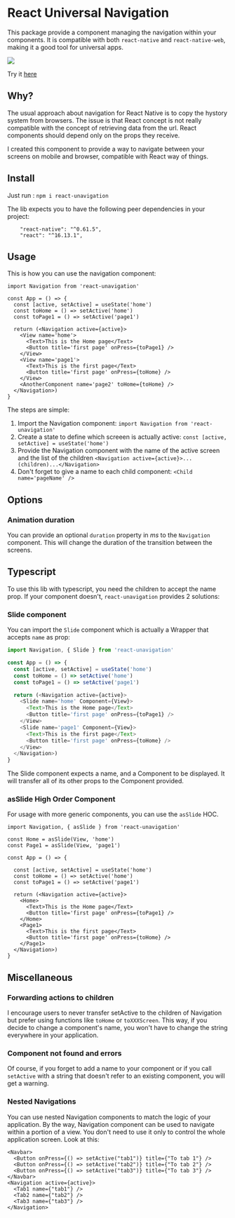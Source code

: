 # React Universal Navigation

This package provide a component managing the navigation within your components. It is compatible with both `react-native` and `react-native-web`, making it a good tool for universal apps.

![](example/navigation.gif)

Try it [here](https://snack.expo.dev/@cantoo/react-native-navigation)

## Why?

The usual approach about navigation for React Native is to copy the hystory system from browsers. The issue is that React concept is not really compatible with the concept of retrieving data from the url. React components should depend only on the props they receive.

I created this component to provide a way to navigate between your screens on mobile and browser, compatible with React way of things.

## Install

Just run : `npm i react-unavigation`

The lib expects you to have the following peer dependencies in your project:

```
    "react-native": "^0.61.5",
    "react": "^16.13.1",
```

## Usage

This is how you can use the navigation component:

```JSX
import Navigation from 'react-unavigation'

const App = () => {
  const [active, setActive] = useState('home')
  const toHome = () => setActive('home')
  const toPage1 = () => setActive('page1')

  return (<Navigation active={active}>
    <View name='home'>
      <Text>This is the Home page</Text>
      <Button title='first page' onPress={toPage1} />
    </View>
    <View name='page1'>
      <Text>This is the first page</Text>
      <Button title='first page' onPress={toHome} />
    </View>
    <AnotherComponent name='page2' toHome={toHome} />
  </Navigation>)
}
```

The steps are simple:

1. Import the Navigation component: `import Navigation from 'react-unavigation'`
2. Create a state to define which screeen is actually active: `const [active, setActive] = useState('home')`
3. Provide the Navigation component with the name of the active screen and the list of the children `<Navigation active={active}>...(children)...</Navigation>`
4. Don't forget to give a name to each child component: `<Child name='pageName' />`

## Options

### __Animation duration__

You can provide an optional `duration` property in *ms* to the `Navigation` component. This will change the duration of the transition between the screens.

## Typescript

To use this lib with typescript, you need the children to accept the name prop. If your component doesn't, `react-unavigation` provides 2 solutions:

### Slide component

You can import the `Slide` component which is actually a Wrapper that accepts `name` as prop:

```javascript
import Navigation, { Slide } from 'react-unavigation'

const App = () => {
  const [active, setActive] = useState('home')
  const toHome = () => setActive('home')
  const toPage1 = () => setActive('page1')

  return (<Navigation active={active}>
    <Slide name='home' Component={View}>
      <Text>This is the Home page</Text>
      <Button title='first page' onPress={toPage1} />
    </View>
    <Slide name='page1' Component={View}>
      <Text>This is the first page</Text>
      <Button title='first page' onPress={toHome} />
    </View>
  </Navigation>)
}
```

The Slide component expects a name, and a Component to be displayed. It will transfer all of its other props to the Component provided.

### asSlide High Order Component

For usage with more generic components, you can use the `asSlide` HOC.

```JSX
import Navigation, { asSlide } from 'react-unavigation'

const Home = asSlide(View, 'home')
const Page1 = asSlide(View, 'page1')

const App = () => {

  const [active, setActive] = useState('home')
  const toHome = () => setActive('home')
  const toPage1 = () => setActive('page1')

  return (<Navigation active={active}>
    <Home>
      <Text>This is the Home page</Text>
      <Button title='first page' onPress={toPage1} />
    </Home>
    <Page1>
      <Text>This is the first page</Text>
      <Button title='first page' onPress={toHome} />
    </Page1>
  </Navigation>)
}
```


## Miscellaneous

### __Forwarding actions to children__

I encourage users to never transfer setActive to the children of Navigation but prefer using functions like `toHome` or `toXXXScreen`. This way, if you decide to change a component's name, you won't have to change the string everywhere in your application.

### __Component not found and errors__

Of course, if you forget to add a name to your component or if you call `setActive` with a string that doesn't refer to an existing component, you will get a warning.

### __Nested Navigations__

You can use nested Navigation components to match the logic of your application. By the way, Navigation component can be used to navigate within a portion of a view. You don't need to use it only to control the whole application screen. Look at this:

```JSX
<Navbar>
  <Button onPress={() => setActive("tab1")} title={"To tab 1"} />
  <Button onPress={() => setActive("tab2")} title={"To tab 2"} />
  <Button onPress={() => setActive("tab3")} title={"To tab 3"} />
</Navbar>
<Navigation active={active}>
  <Tab1 name={"tab1"} />
  <Tab2 name={"tab2"} />
  <Tab3 name={"tab3"} />
</Navigation>
```
